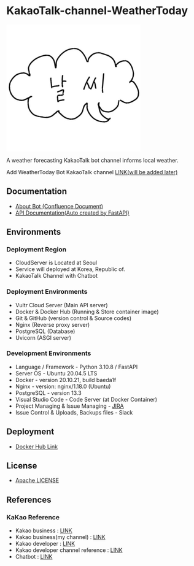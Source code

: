 # KakaoTalk-channel-WeatherToday

<img align="center" width="350" src="https://github.com/bnbong/KakaoTalk-channel-WeatherToday/blob/main/channel_thumbnail.jpg?raw=true" alt="bot thumbnail" />

A weather forecasting KakaoTalk bot channel informs local weather.

Add WeatherToday Bot KakaoTalk channel [LINK(will be added later)]()

## Documentation

- [About Bot (Confluence Document)](https://bnbong.atlassian.net/wiki/spaces/KWB/overview?homepageId=15532033)
- [API Documentation(Auto created by FastAPI)](https://kwb-api.bnbong.tk/docs)

## Environments

### Deployment Region

- CloudServer is Located at Seoul
- Service will deployed at Korea, Republic of.
- KakaoTalk Channel with Chatbot

### Deployment Environments

- Vultr Cloud Server (Main API server)
- Docker & Docker Hub (Running & Store container image)
- Git & GitHub (version control & Source codes)
- Nginx (Reverse proxy server)
- PostgreSQL (Database)
- Uvicorn (ASGI server)

### Development Environments

- Language / Framework - Python 3.10.8 / FastAPI
- Server OS - Ubuntu 20.04.5 LTS
- Docker - version 20.10.21, build baeda1f
- Nginx - version: nginx/1.18.0 (Ubuntu)
- PostgreSQL - version 13.3
- Visual Studio Code - Code Server (at Docker Container)
- Project Managing & Issue Managing - [JIRA](https://bnbong.atlassian.net/jira/software/projects/KWB/boards/1)
- Issue Control & Uploads, Backups files - Slack


## Deployment

- [Docker Hub Link](https://hub.docker.com/repository/docker/bnbong/kakao_weather_forecast_chatbot/general)

## License

- [Apache LICENSE](https://github.com/bnbong/KakaoTalk-channel-WeatherToday/blob/main/LICENSE)

## References

### KaKao Reference

- Kakao business : [LINK](https://business.kakao.com/dashboard/)
- Kakao business(my channel) : [LINK](https://center-pf.kakao.com/_IEeZxj/settings)
- Kakao developer : [LINK](https://developers.kakao.com/console/app)
- Kakao developer channel reference : [LINK](https://developers.kakao.com/docs/latest/ko/kakaotalk-channel/common)
- Chatbot : [LINK](https://chatbot.kakao.com/)
